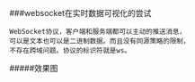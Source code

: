 ###websocket在实时数据可视化的尝试
```$xslt
WebSocket协议，客户端和服务端都可以主动的推送消息，
可以是文本也可以是二进制数据。而且没有同源策略的限制，
不存在跨域问题。协议的标识符就是ws。
```
#####效果图

